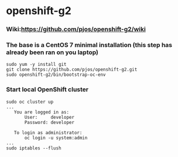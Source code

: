 # openshift-g2

### Wiki:https://github.com/pjos/openshift-g2/wiki

### The base is a CentOS 7 minimal installation (this step has already been ran on you laptop) 
```shell:
sudo yum -y install git
git clone https://github.com/pjos/openshift-g2.git
sudo openshift-g2/bin/bootstrap-oc-env
```

### Start local OpenShift cluster

```shell:
sudo oc cluster up
...
   You are logged in as:
       User:     developer
       Password: developer

   To login as administrator:
       oc login -u system:admin
...
sudo iptables --flush
```
